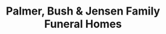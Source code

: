 ---
title: "Palmer, Bush & Jensen Family Funeral Homes"
url: /lansing/palmer-bush-und-jensen-family-funeral-homes/
shop: Bestattungen
---